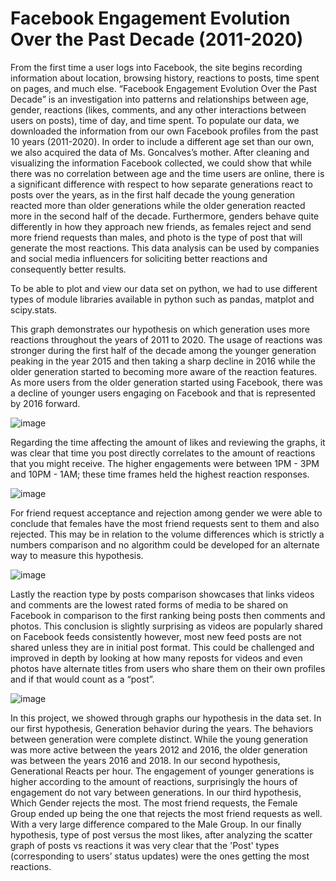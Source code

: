 # Facebook Engagement Evolution Over the Past Decade (2011-2020)
   
   From the first time a user logs into Facebook, the site begins recording information about location, browsing history, reactions to posts, time spent on pages, and much else. “Facebook Engagement Evolution Over the Past Decade” is an investigation into patterns and relationships between age, gender, reactions (likes, comments, and any other interactions between users on posts), time of day, and time spent. To populate our data, we downloaded the information from our own Facebook profiles from the past 10 years (2011-2020). In order to include a different age set than our own, we also acquired the data of Ms. Goncalves’s mother. After cleaning and visualizing the information Facebook collected, we could show that while there was no correlation between age and the time users are online, there is a significant difference with respect to how separate generations react to posts over the years, as in the first half decade the young generation reacted more than older generations while the older generation reacted more in the second half of the decade. Furthermore, genders behave quite differently in how they approach new friends, as females reject and send more friend requests than males,  and photo is the type of post that will generate the most reactions. This data analysis can be used by companies and social media influencers for soliciting better reactions and consequently better results. 

   To be able to plot and view our data set on python, we had to use different types of module libraries available in python such as pandas, matplot and scipy.stats. 

   This graph demonstrates our hypothesis on which generation uses more reactions throughout the years of 2011 to 2020. The usage of reactions was stronger during the first half of the decade among the younger generation peaking in the year 2015 and then taking a sharp decline in 2016 while the older generation started to becoming more aware of the reaction features. As more users from the older generation started using Facebook, there was a decline of younger users engaging on Facebook and that is represented by 2016 forward.

![image](https://user-images.githubusercontent.com/75848451/152430827-78fc3c91-fb06-42b8-a678-0178550a2198.png)

   Regarding the time affecting the amount of likes and reviewing the graphs, it was clear that time you post directly correlates to the amount of reactions that you might receive. The higher engagements were between 1PM - 3PM and 10PM - 1AM; these time frames held the highest reaction responses. 

![image](https://user-images.githubusercontent.com/75848451/152431083-0eb1820e-8445-411d-b9b3-81c720e3f7f3.png)

   For friend request acceptance and rejection among gender we were able to conclude that females have the most friend requests sent to them and also rejected. This may be in relation to the volume differences which is strictly a numbers comparison and no algorithm could be developed for an alternate way to measure this hypothesis.

![image](https://user-images.githubusercontent.com/75848451/152654324-a900b1d4-6756-4cd4-9bf8-b97f0db0f496.png)
   
   Lastly the reaction type by posts comparison showcases that links videos and comments are the lowest rated forms of media to be shared on Facebook in comparison to the first ranking being posts then comments and photos. This conclusion is slightly surprising as videos are popularly shared on Facebook feeds consistently however, most new feed posts are not shared unless they are in initial post format. This could be challenged and improved in depth by looking at how many reposts for videos and even photos have alternate titles from users who share them on their own profiles and if that would count as a “post”.

![image](https://user-images.githubusercontent.com/75848451/152431297-931f1a14-c484-4895-9abc-d22c2c331707.png)


   In this project, we showed through graphs our hypothesis in the data set. In our first hypothesis, Generation behavior during the years. The behaviors between generation were complete distinct. While the young generation was more active between the years 2012 and 2016, the older generation was between the years 2016 and 2018. In our second hypothesis, Generational Reacts per hour. The engagement of younger generations is higher according to the amount of reactions, surprisingly the hours of engagement do not vary between generations. In our third hypothesis, Which Gender rejects the most. The most friend requests, the Female Group ended up being the one that rejects the most friend requests as well. With a very large difference compared to the Male Group. In our finally hypothesis, type of post versus the most likes, after analyzing the scatter graph of posts vs reactions it was very clear that the 'Post' types (corresponding to users’ status updates) were the ones getting the most reactions.
